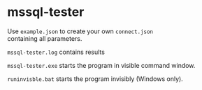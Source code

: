 # mssql-tester

Use `example.json` to create your own `connect.json`  
containing all parameters.

`mssql-tester.log` contains results

`mssql-tester.exe`  starts the program in visible command window.

`runinvisble.bat`  starts the program invisibly (Windows only).
